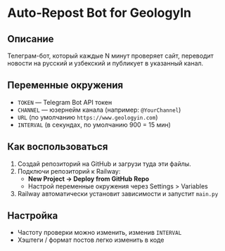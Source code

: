 # Auto‑Repost Bot for GeologyIn

## Описание
Телеграм-бот, который каждые N минут проверяет сайт, переводит новости на русский и узбекский и публикует в указанный канал.

## Переменные окружения
- `TOKEN` — Telegram Bot API токен  
- `CHANNEL` — юзернейм канала (например: `@YourChannel`)  
- `URL` (по умолчанию `https://www.geologyin.com`)  
- `INTERVAL` (в секундах, по умолчанию 900 = 15 мин)

## Как воспользоваться

1. Создай репозиторий на GitHub и загрузи туда эти файлы.
2. Подключи репозиторий к Railway:
   - **New Project → Deploy from GitHub Repo**
   - Настрой переменные окружения через Settings > Variables  
3. Railway автоматически установит зависимости и запустит `main.py`

## Настройка
- Частоту проверки можно изменить, изменив `INTERVAL`  
- Хэштеги / формат постов легко изменить в коде